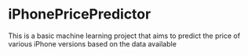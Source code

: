 # iPhonePricePredictor
This is a basic machine learning project that aims to predict the price of various iPhone versions based on the data available
